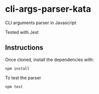 # cli-args-parser-kata

CLI arguments parser in Javascript  

Tested with Jest

## Instructions

Once cloned, install the dependencies with: 
```
npm install
```
To test the parser
```
npm test
```
